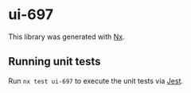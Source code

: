 # ui-697

This library was generated with [Nx](https://nx.dev).

## Running unit tests

Run `nx test ui-697` to execute the unit tests via [Jest](https://jestjs.io).
